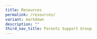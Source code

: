 ```yaml
---
title: Resources
permalink: /resources/
variant: markdown
description: ""
third_nav_title: Parents Support Group
---
```


